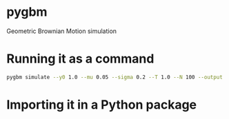 # pygbm
Geometric Brownian Motion simulation


# Running it as a command
```bash
pygbm simulate --y0 1.0 --mu 0.05 --sigma 0.2 --T 1.0 --N 100 --output ./output/gbm_plot.png
```

# Importing it in a Python package
